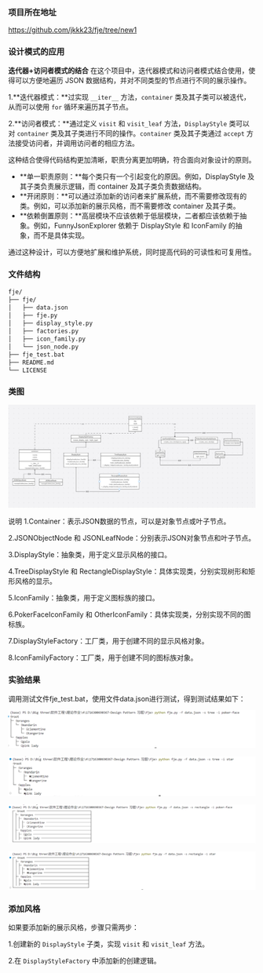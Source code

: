 ### 项目所在地址

https://github.com/jkkk23/fje/tree/new1

### 设计模式的应用

**迭代器+访问者模式的结合**
在这个项目中，迭代器模式和访问者模式结合使用，使得可以方便地遍历 JSON 数据结构，并对不同类型的节点进行不同的展示操作。

1.**迭代器模式：**过实现 `__iter__` 方法，`container` 类及其子类可以被迭代，从而可以使用 `for` 循环来遍历其子节点。

2.**访问者模式：**通过定义 `visit` 和 `visit_leaf` 方法，`DisplayStyle` 类可以对 `container` 类及其子类进行不同的操作。`container` 类及其子类通过 `accept` 方法接受访问者，并调用访问者的相应方法。

这种结合使得代码结构更加清晰，职责分离更加明确，符合面向对象设计的原则。

 - **单一职责原则：**每个类只有一个引起变化的原因。例如，DisplayStyle 及其子类负责展示逻辑，而 container 及其子类负责数据结构。
 - **开闭原则：**可以通过添加新的访问者来扩展系统，而不需要修改现有的类。例如，可以添加新的展示风格，而不需要修改 container 及其子类。
 - **依赖倒置原则：**高层模块不应该依赖于低层模块，二者都应该依赖于抽象。例如，FunnyJsonExplorer 依赖于 DisplayStyle 和 IconFamily 的抽象，而不是具体实现。


通过这种设计，可以方便地扩展和维护系统，同时提高代码的可读性和可复用性。
### 文件结构

```plaintext
fje/
├── fje/
│   ├── data.json
│   ├── fje.py
│   ├── display_style.py
│   ├── factories.py
│   ├── icon_family.py
│   └── json_node.py
├── fje_test.bat
├── README.md
└── LICENSE
```

### 类图

![1717922206228](image/README/1717922206228.png)


说明
1.Container：表示JSON数据的节点，可以是对象节点或叶子节点。

2.JSONObjectNode 和 JSONLeafNode：分别表示JSON对象节点和叶子节点。

3.DisplayStyle：抽象类，用于定义显示风格的接口。

4.TreeDisplayStyle 和 RectangleDisplayStyle：具体实现类，分别实现树形和矩形风格的显示。

5.IconFamily：抽象类，用于定义图标族的接口。

6.PokerFaceIconFamily 和 OtherIconFamily：具体实现类，分别实现不同的图标族。

7.DisplayStyleFactory：工厂类，用于创建不同的显示风格对象。

8.IconFamilyFactory：工厂类，用于创建不同的图标族对象。

### 实验结果
调用测试文件fje_test.bat，使用文件data.json进行测试，得到测试结果如下：

![1717593003462](image/README/1717593003462.png)

![1717593022279](image/README/1717593022279.png)

![1717593045083](image/README/1717593045083.png)

![1717593064579](image/README/1717593064579.png)

### 添加风格

如果要添加新的展示风格，步骤只需两步：

1.创建新的 `DisplayStyle` 子类，实现 `visit` 和 `visit_leaf` 方法。

2.在 `DisplayStyleFactory` 中添加新的创建逻辑。
